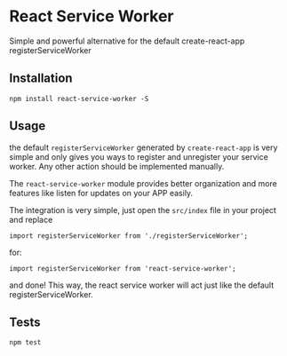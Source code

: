 React Service Worker
=========

Simple and powerful alternative for the default create-react-app registerServiceWorker

## Installation

    npm install react-service-worker -S

## Usage

the default `registerServiceWorker` generated by `create-react-app` is very simple and only gives you ways to register and unregister your service worker. Any other action should be implemented manually.

The `react-service-worker` module provides better organization and more features like listen for updates on your APP easily.

The integration is very simple, just open the `src/index` file in your project and replace

    import registerServiceWorker from './registerServiceWorker';

for:

    import registerServiceWorker from 'react-service-worker';

and done! This way, the react service worker will act just like the default registerServiceWorker.

## Tests

  `npm test`
